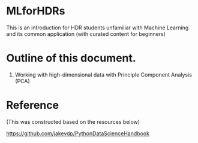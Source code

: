 # MLforHDRs
This is an introduction for HDR students unfamiliar with Machine Learning and its common application (with curated content for beginners)

# Outline of this document.

1. Working with high-dimensional data with Principle Component Analysis (PCA)


# Reference 
(This was constructed based on the resources below)


https://github.com/jakevdp/PythonDataScienceHandbook

